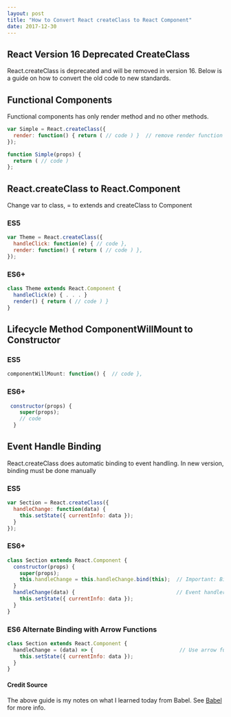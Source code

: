 ```yaml
---
layout: post
title: "How to Convert React createClass to React Component"
date: 2017-12-30
---
```

## React Version 16 Deprecated CreateClass
React.createClass is deprecated and will be removed in version 16. 
Below is a guide on how to convert the old code to new standards.

## Functional Components
Functional components has only render method and no other methods. 
```javascript
var Simple = React.createClass({             
  render: function() { return ( // code ) }  // remove render function keyword
});
```

```javascript
function Simple(props) {
  return ( // code )
};
```

## React.createClass to React.Component
Change var to class, = to extends and createClass to Component

### ES5
```javascript
var Theme = React.createClass({        
  handleClick: function(e) { // code }, 
  render: function() { return ( // code ) },
});
```

### ES6+
```javascript
class Theme extends React.Component {
  handleClick(e) { . . . }
  render() { return ( // code ) }
}
```

## Lifecycle Method ComponentWillMount to Constructor

### ES5
```javascript
componentWillMount: function() {  // code },
```

### ES6+
```javascript
 constructor(props) {
    super(props);
    // code
  }  
```

## Event Handle Binding
React.createClass does automatic binding to event handling. In new version, binding must be done manually

### ES5
```javascript
var Section = React.createClass({
  handleChange: function(data) { 
    this.setState({ currentInfo: data });
  }
});
```

### ES6+
```javascript
class Section extends React.Component {
  constructor(props) {
    super(props);
    this.handleChange = this.handleChange.bind(this);  // Important: Bind event handles
  }
  handleChange(data) {                                 // Event handler stays the same
    this.setState({ currentInfo: data });              
  }
}
```
### ES6 Alternate Binding with Arrow Functions

```javascript
class Section extends React.Component {
  handleChange = (data) => {                            // Use arrow function instead of bind(this)
    this.setState({ currentInfo: data });
  }
}
```


#### Credit Source
The above guide is my notes on what I learned today from Babel. See [Babel](https://babeljs.io/blog/2015/06/07/react-on-es6-plus) for more info.
